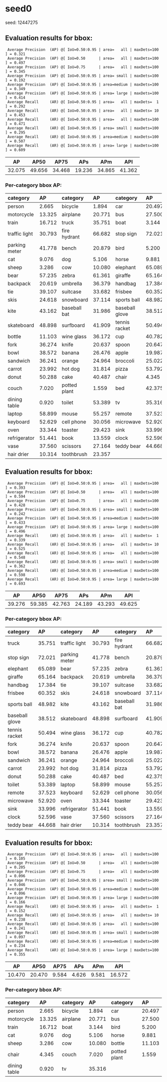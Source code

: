 # seed0  

seed: 12447275

## Evaluation results for bbox:  

```  
 Average Precision  (AP) @[ IoU=0.50:0.95 | area=   all | maxDets=100 ] = 0.321
 Average Precision  (AP) @[ IoU=0.50      | area=   all | maxDets=100 ] = 0.497
 Average Precision  (AP) @[ IoU=0.75      | area=   all | maxDets=100 ] = 0.345
 Average Precision  (AP) @[ IoU=0.50:0.95 | area= small | maxDets=100 ] = 0.192
 Average Precision  (AP) @[ IoU=0.50:0.95 | area=medium | maxDets=100 ] = 0.349
 Average Precision  (AP) @[ IoU=0.50:0.95 | area= large | maxDets=100 ] = 0.414
 Average Recall     (AR) @[ IoU=0.50:0.95 | area=   all | maxDets=  1 ] = 0.292
 Average Recall     (AR) @[ IoU=0.50:0.95 | area=   all | maxDets= 10 ] = 0.453
 Average Recall     (AR) @[ IoU=0.50:0.95 | area=   all | maxDets=100 ] = 0.471
 Average Recall     (AR) @[ IoU=0.50:0.95 | area= small | maxDets=100 ] = 0.295
 Average Recall     (AR) @[ IoU=0.50:0.95 | area=medium | maxDets=100 ] = 0.507
 Average Recall     (AR) @[ IoU=0.50:0.95 | area= large | maxDets=100 ] = 0.609
```  
|   AP   |  AP50  |  AP75  |  APs   |  APm   |  APl   |  
|:------:|:------:|:------:|:------:|:------:|:------:|  
| 32.075 | 49.656 | 34.468 | 19.236 | 34.865 | 41.362 |

### Per-category bbox AP:  

| category      | AP     | category     | AP     | category       | AP     |  
|:--------------|:-------|:-------------|:-------|:---------------|:-------|  
| person        | 2.665  | bicycle      | 1.894  | car            | 20.497 |  
| motorcycle    | 13.325 | airplane     | 20.771 | bus            | 27.500 |  
| train         | 16.712 | truck        | 35.751 | boat           | 3.144  |  
| traffic light | 30.793 | fire hydrant | 66.682 | stop sign      | 72.021 |  
| parking meter | 41.778 | bench        | 20.879 | bird           | 5.200  |  
| cat           | 9.076  | dog          | 5.106  | horse          | 9.881  |  
| sheep         | 3.286  | cow          | 10.080 | elephant       | 65.089 |  
| bear          | 57.235 | zebra        | 61.361 | giraffe        | 65.164 |  
| backpack      | 20.619 | umbrella     | 36.379 | handbag        | 17.384 |  
| tie           | 39.107 | suitcase     | 33.682 | frisbee        | 60.352 |  
| skis          | 24.618 | snowboard    | 37.114 | sports ball    | 48.982 |  
| kite          | 43.162 | baseball bat | 31.986 | baseball glove | 38.512 |  
| skateboard    | 48.898 | surfboard    | 41.909 | tennis racket  | 50.494 |  
| bottle        | 11.103 | wine glass   | 36.172 | cup            | 40.782 |  
| fork          | 36.274 | knife        | 20.637 | spoon          | 20.647 |  
| bowl          | 38.572 | banana       | 26.476 | apple          | 19.987 |  
| sandwich      | 36.241 | orange       | 24.964 | broccoli       | 25.022 |  
| carrot        | 23.992 | hot dog      | 31.814 | pizza          | 53.792 |  
| donut         | 50.288 | cake         | 40.487 | chair          | 4.345  |  
| couch         | 7.020  | potted plant | 1.559  | bed            | 42.375 |  
| dining table  | 0.920  | toilet       | 53.389 | tv             | 35.316 |  
| laptop        | 58.899 | mouse        | 55.257 | remote         | 37.523 |  
| keyboard      | 52.629 | cell phone   | 30.056 | microwave      | 52.920 |  
| oven          | 33.344 | toaster      | 29.423 | sink           | 33.996 |  
| refrigerator  | 51.441 | book         | 13.559 | clock          | 52.596 |  
| vase          | 37.560 | scissors     | 27.164 | teddy bear     | 44.668 |  
| hair drier    | 10.314 | toothbrush   | 23.357 |                |        |


## Evaluation results for bbox:  

```  
 Average Precision  (AP) @[ IoU=0.50:0.95 | area=   all | maxDets=100 ] = 0.393
 Average Precision  (AP) @[ IoU=0.50      | area=   all | maxDets=100 ] = 0.594
 Average Precision  (AP) @[ IoU=0.75      | area=   all | maxDets=100 ] = 0.428
 Average Precision  (AP) @[ IoU=0.50:0.95 | area= small | maxDets=100 ] = 0.242
 Average Precision  (AP) @[ IoU=0.50:0.95 | area=medium | maxDets=100 ] = 0.433
 Average Precision  (AP) @[ IoU=0.50:0.95 | area= large | maxDets=100 ] = 0.496
 Average Recall     (AR) @[ IoU=0.50:0.95 | area=   all | maxDets=  1 ] = 0.339
 Average Recall     (AR) @[ IoU=0.50:0.95 | area=   all | maxDets= 10 ] = 0.525
 Average Recall     (AR) @[ IoU=0.50:0.95 | area=   all | maxDets=100 ] = 0.548
 Average Recall     (AR) @[ IoU=0.50:0.95 | area= small | maxDets=100 ] = 0.362
 Average Recall     (AR) @[ IoU=0.50:0.95 | area=medium | maxDets=100 ] = 0.598
 Average Recall     (AR) @[ IoU=0.50:0.95 | area= large | maxDets=100 ] = 0.693
```  
|   AP   |  AP50  |  AP75  |  APs   |  APm   |  APl   |  
|:------:|:------:|:------:|:------:|:------:|:------:|  
| 39.276 | 59.385 | 42.763 | 24.189 | 43.293 | 49.625 |

### Per-category bbox AP:  

| category       | AP     | category      | AP     | category     | AP     |  
|:---------------|:-------|:--------------|:-------|:-------------|:-------|  
| truck          | 35.751 | traffic light | 30.793 | fire hydrant | 66.682 |  
| stop sign      | 72.021 | parking meter | 41.778 | bench        | 20.879 |  
| elephant       | 65.089 | bear          | 57.235 | zebra        | 61.361 |  
| giraffe        | 65.164 | backpack      | 20.619 | umbrella     | 36.379 |  
| handbag        | 17.384 | tie           | 39.107 | suitcase     | 33.682 |  
| frisbee        | 60.352 | skis          | 24.618 | snowboard    | 37.114 |  
| sports ball    | 48.982 | kite          | 43.162 | baseball bat | 31.986 |  
| baseball glove | 38.512 | skateboard    | 48.898 | surfboard    | 41.909 |  
| tennis racket  | 50.494 | wine glass    | 36.172 | cup          | 40.782 |  
| fork           | 36.274 | knife         | 20.637 | spoon        | 20.647 |  
| bowl           | 38.572 | banana        | 26.476 | apple        | 19.987 |  
| sandwich       | 36.241 | orange        | 24.964 | broccoli     | 25.022 |  
| carrot         | 23.992 | hot dog       | 31.814 | pizza        | 53.792 |  
| donut          | 50.288 | cake          | 40.487 | bed          | 42.375 |  
| toilet         | 53.389 | laptop        | 58.899 | mouse        | 55.257 |  
| remote         | 37.523 | keyboard      | 52.629 | cell phone   | 30.056 |  
| microwave      | 52.920 | oven          | 33.344 | toaster      | 29.423 |  
| sink           | 33.996 | refrigerator  | 51.441 | book         | 13.559 |  
| clock          | 52.596 | vase          | 37.560 | scissors     | 27.164 |  
| teddy bear     | 44.668 | hair drier    | 10.314 | toothbrush   | 23.357 |


## Evaluation results for bbox:  

```  
 Average Precision  (AP) @[ IoU=0.50:0.95 | area=   all | maxDets=100 ] = 0.105
 Average Precision  (AP) @[ IoU=0.50      | area=   all | maxDets=100 ] = 0.205
 Average Precision  (AP) @[ IoU=0.75      | area=   all | maxDets=100 ] = 0.096
 Average Precision  (AP) @[ IoU=0.50:0.95 | area= small | maxDets=100 ] = 0.046
 Average Precision  (AP) @[ IoU=0.50:0.95 | area=medium | maxDets=100 ] = 0.096
 Average Precision  (AP) @[ IoU=0.50:0.95 | area= large | maxDets=100 ] = 0.166
 Average Recall     (AR) @[ IoU=0.50:0.95 | area=   all | maxDets=  1 ] = 0.152
 Average Recall     (AR) @[ IoU=0.50:0.95 | area=   all | maxDets= 10 ] = 0.238
 Average Recall     (AR) @[ IoU=0.50:0.95 | area=   all | maxDets=100 ] = 0.241
 Average Recall     (AR) @[ IoU=0.50:0.95 | area= small | maxDets=100 ] = 0.097
 Average Recall     (AR) @[ IoU=0.50:0.95 | area=medium | maxDets=100 ] = 0.234
 Average Recall     (AR) @[ IoU=0.50:0.95 | area= large | maxDets=100 ] = 0.355
```  
|   AP   |  AP50  |  AP75  |  APs  |  APm  |  APl   |  
|:------:|:------:|:------:|:-----:|:-----:|:------:|  
| 10.470 | 20.470 | 9.584  | 4.626 | 9.581 | 16.572 |

### Per-category bbox AP:  

| category     | AP     | category   | AP     | category     | AP     |  
|:-------------|:-------|:-----------|:-------|:-------------|:-------|  
| person       | 2.665  | bicycle    | 1.894  | car          | 20.497 |  
| motorcycle   | 13.325 | airplane   | 20.771 | bus          | 27.500 |  
| train        | 16.712 | boat       | 3.144  | bird         | 5.200  |  
| cat          | 9.076  | dog        | 5.106  | horse        | 9.881  |  
| sheep        | 3.286  | cow        | 10.080 | bottle       | 11.103 |  
| chair        | 4.345  | couch      | 7.020  | potted plant | 1.559  |  
| dining table | 0.920  | tv         | 35.316 |              |        |
